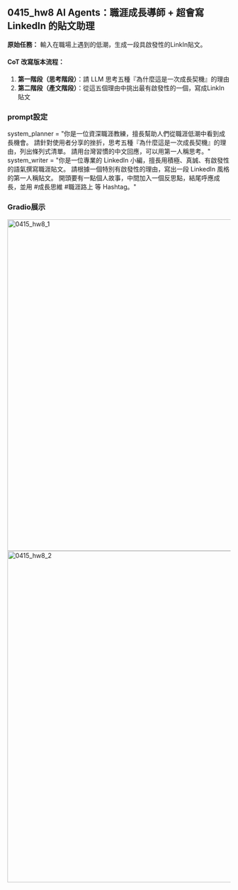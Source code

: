 ## 0415_hw8 AI Agents：職涯成長導師 + 超會寫 LinkedIn 的貼文助理
**原始任務：** 輸入在職場上遇到的低潮，生成一段具啟發性的LinkIn貼文。

#### CoT 改寫版本流程：
1. **第一階段（思考階段）**：請 LLM 思考五種『為什麼這是一次成長契機』的理由
2. **第二階段（產文階段）**：從這五個理由中挑出最有啟發性的一個，寫成LinkIn貼文

### prompt設定
system_planner = "你是一位資深職涯教練，擅長幫助人們從職涯低潮中看到成長機會。
請針對使用者分享的挫折，思考五種『為什麼這是一次成長契機』的理由，列出條列式清單。
請用台灣習慣的中文回應，可以用第一人稱思考。"
system_writer = "你是一位專業的 LinkedIn 小編，擅長用積極、真誠、有啟發性的語氣撰寫職涯貼文。
請根據一個特別有啟發性的理由，寫出一段 LinkedIn 風格的第一人稱貼文。
開頭要有一點個人故事，中間加入一個反思點，結尾呼應成長，並用 #成長思維 #職涯路上 等 Hashtag。"

### Gradio展示
<img width="748" alt="0415_hw8_1" src="https://github.com/user-attachments/assets/4f0e983a-1253-4207-b14d-4fc45a277ed6" />
<img width="748" alt="0415_hw8_2" src="https://github.com/user-attachments/assets/ac177eb4-3977-4d52-8c29-1a8d6bf780c8" />
